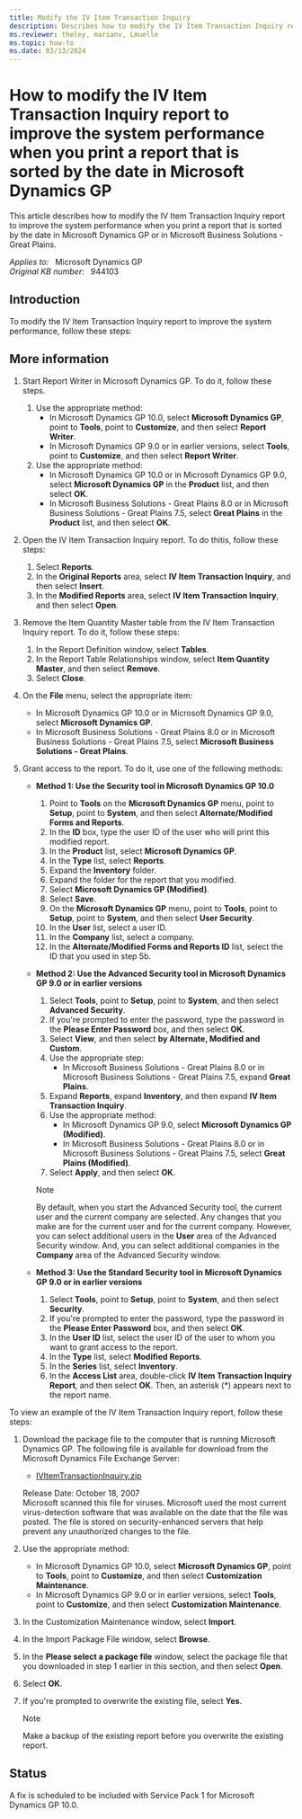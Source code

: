 ```yaml
---
title: Modify the IV Item Transaction Inquiry
description: Describes how to modify the IV Item Transaction Inquiry report to improve the system performance when you print a report that is sorted by the date.
ms.reviewer: theley, marianv, Lmuelle
ms.topic: how-to
ms.date: 03/13/2024
---
```

# How to modify the IV Item Transaction Inquiry report to improve the system performance when you print a report that is sorted by the date in Microsoft Dynamics GP

This article describes how to modify the IV Item Transaction Inquiry report to improve the system performance when you print a report that is sorted by the date in Microsoft Dynamics GP or in Microsoft Business Solutions - Great Plains.

_Applies to:_ &nbsp; Microsoft Dynamics GP  
_Original KB number:_ &nbsp; 944103

## Introduction

To modify the IV Item Transaction Inquiry report to improve the system performance, follow these steps:

## More information

1. Start Report Writer in Microsoft Dynamics GP. To do it, follow these steps.

    1. Use the appropriate method:
        - In Microsoft Dynamics GP 10.0, select **Microsoft Dynamics GP**, point to **Tools**, point to **Customize**, and then select **Report Writer**.
        - In Microsoft Dynamics GP 9.0 or in earlier versions, select **Tools**, point to **Customize**, and then select **Report Writer**.
    1. Use the appropriate method:
        - In Microsoft Dynamics GP 10.0 or in Microsoft Dynamics GP 9.0, select **Microsoft Dynamics GP** in the **Product** list, and then select **OK**.
        - In Microsoft Business Solutions - Great Plains 8.0 or in Microsoft Business Solutions - Great Plains 7.5, select **Great Plains** in the **Product** list, and then select **OK**.

2. Open the IV Item Transaction Inquiry report. To do thitis, follow these steps:

    1. Select **Reports**.
    1. In the **Original Reports** area, select **IV Item Transaction Inquiry**, and then select **Insert**.
    1. In the **Modified Reports** area, select **IV Item Transaction Inquiry**, and then select **Open**.

3. Remove the Item Quantity Master table from the IV Item Transaction Inquiry report. To do it, follow these steps:

    1. In the Report Definition window, select **Tables**.
    1. In the Report Table Relationships window, select **Item Quantity Master**, and then select **Remove**.
    1. Select **Close**.

4. On the **File** menu, select the appropriate item:

    - In Microsoft Dynamics GP 10.0 or in Microsoft Dynamics GP 9.0, select **Microsoft Dynamics GP**.
    - In Microsoft Business Solutions - Great Plains 8.0 or in Microsoft Business Solutions - Great Plains 7.5, select **Microsoft Business Solutions - Great Plains**.

5. Grant access to the report. To do it, use one of the following methods:

    - **Method 1: Use the Security tool in Microsoft Dynamics GP 10.0**  

        1. Point to **Tools** on the **Microsoft Dynamics GP** menu, point to **Setup**, point to **System**, and then select **Alternate/Modified Forms and Reports**.
        1. In the **ID** box, type the user ID of the user who will print this modified report.
        1. In the **Product** list, select **Microsoft Dynamics GP**.
        1. In the **Type** list, select **Reports**.
        1. Expand the **Inventory** folder.
        1. Expand the folder for the report that you modified.
        1. Select **Microsoft Dynamics GP (Modified)**.
        1. Select **Save**.
        1. On the **Microsoft Dynamics GP** menu, point to **Tools**, point to **Setup**, point to **System**, and then select **User Security**.
        1. In the **User** list, select a user ID.
        1. In the **Company** list, select a company.
        1. In the **Alternate/Modified Forms and Reports ID** list, select the ID that you used in step 5b.

    - **Method 2: Use the Advanced Security tool in Microsoft Dynamics GP 9.0 or in earlier versions**  

        1. Select **Tools**, point to **Setup**, point to **System**, and then select **Advanced Security**.
        1. If you're prompted to enter the password, type the password in the **Please Enter Password** box, and then select **OK**.
        1. Select **View**, and then select **by Alternate, Modified and Custom**.
        1. Use the appropriate step:
            - In Microsoft Business Solutions - Great Plains 8.0 or in Microsoft Business Solutions - Great Plains 7.5, expand **Great Plains**.
        1. Expand **Reports**, expand **Inventory**, and then expand **IV Item Transaction Inquiry**.
        1. Use the appropriate method:
            - In Microsoft Dynamics GP 9.0, select **Microsoft Dynamics GP (Modified)**.
            - In Microsoft Business Solutions - Great Plains 8.0 or in Microsoft Business Solutions - Great Plains 7.5, select **Great Plains (Modified)**.
        1. Select **Apply**, and then select **OK**.

        > [!NOTE]
        > By default, when you start the Advanced Security tool, the current user and the current company are selected. Any changes that you make are for the current user and for the current company. However, you can select additional users in the **User** area of the Advanced Security window. And, you can select additional companies in the **Company** area of the Advanced Security window.

    - **Method 3: Use the Standard Security tool in Microsoft Dynamics GP 9.0 or in earlier versions**  

        1. Select **Tools**, point to **Setup**, point to **System**, and then select **Security**.
        1. If you're prompted to enter the password, type the password in the **Please Enter Password** box, and then select **OK**.
        1. In the **User ID** list, select the user ID of the user to whom you want to grant access to the report.
        1. In the **Type** list, select **Modified Reports**.
        1. In the **Series** list, select **Inventory**.
        1. In the **Access List** area, double-click **IV Item Transaction Inquiry Report**, and then select **OK**. Then, an asterisk (*) appears next to the report name.

To view an example of the IV Item Transaction Inquiry report, follow these steps:

1. Download the package file to the computer that is running Microsoft Dynamics GP. The following file is available for download from the Microsoft Dynamics File Exchange Server:
    - [IVItemTransactionInquiry.zip](https://mbs2.microsoft.com/fileexchange/?fileID=0a94a53b-c233-4fe6-9280-23c600ee9cfa)

    Release Date: October 18, 2007  
    Microsoft scanned this file for viruses. Microsoft used the most current virus-detection software that was available on the date that the file was posted. The file is stored on security-enhanced servers that help prevent any unauthorized changes to the file.

2. Use the appropriate method:
    - In Microsoft Dynamics GP 10.0, select **Microsoft Dynamics GP**, point to **Tools**, point to **Customize**, and then select **Customization Maintenance**.
    - In Microsoft Dynamics GP 9.0 or in earlier versions, select **Tools**, point to **Customize**, and then select **Customization Maintenance**.
3. In the Customization Maintenance window, select **Import**.
4. In the Import Package File window, select **Browse**.
5. In the **Please select a package file** window, select the package file that you downloaded in step 1 earlier in this section, and then select **Open**.
6. Select **OK**.
7. If you're prompted to overwrite the existing file, select **Yes**.
    > [!NOTE]
    > Make a backup of the existing report before you overwrite the existing report.

## Status

A fix is scheduled to be included with Service Pack 1 for Microsoft Dynamics GP 10.0.
